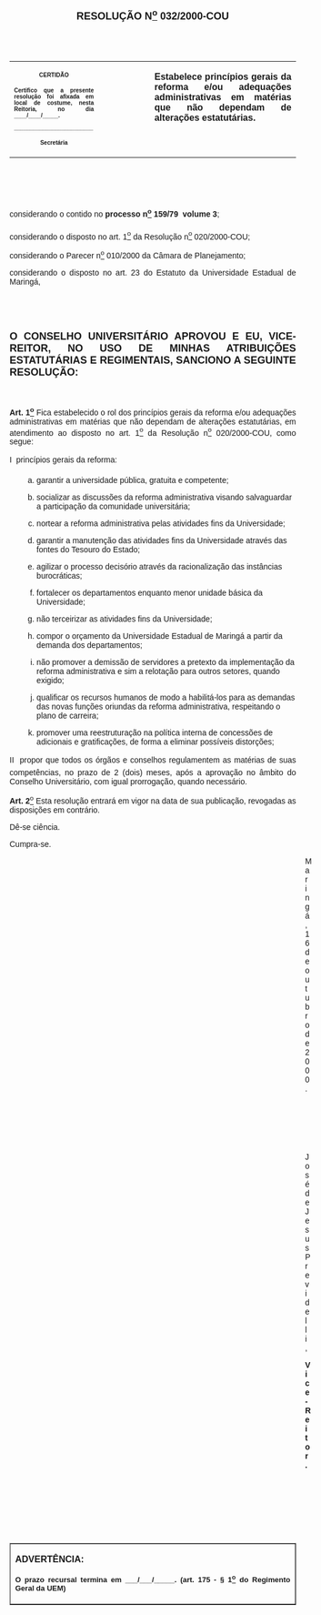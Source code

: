 <BODY LINK="#0000ff" VLINK="#800080">

<B><FONT FACE="Arial" SIZE=4><P ALIGN="CENTER">&nbsp;</P>
<P ALIGN="CENTER">RESOLU&Ccedil;&Atilde;O N<U><SUP>o</U></SUP> 032/2000-COU</P>
</B></FONT><FONT SIZE=1><P>&nbsp;</P>
<P>&nbsp;</P></FONT>
<TABLE CELLSPACING=0 BORDER=0 CELLPADDING=7 WIDTH=630>
<TR><TD WIDTH="31%" VALIGN="TOP">
<P ALIGN="CENTER"><B><FONT FACE="Arial" SIZE=1>CERTID&Atilde;O</P>
<P ALIGN="JUSTIFY">Certifico que a presente resolu&ccedil;&atilde;o foi afixada em local de costume, nesta Reitoria, no dia ____/____/_____.</P>
<P ALIGN="JUSTIFY">_________________________</P>
<P ALIGN="CENTER">Secret&aacute;ria</B></FONT></TD>
<TD WIDTH="18%" VALIGN="TOP">
<P>&nbsp;</TD>
<TD WIDTH="51%" VALIGN="TOP">
<B><FONT FACE="Arial"><P ALIGN="JUSTIFY">Estabelece princ&iacute;pios gerais da reforma e/ou adequa&ccedil;&otilde;es administrativas em mat&eacute;rias que n&atilde;o dependam de altera&ccedil;&otilde;es estatut&aacute;rias.</B></FONT></TD>
</TR>
</TABLE>

<FONT FACE="Arial" SIZE=1><P ALIGN="JUSTIFY">&nbsp;</P>
<P ALIGN="JUSTIFY">&nbsp;</P>
<P ALIGN="JUSTIFY">&nbsp;</P>
</FONT><FONT FACE="Arial"><P ALIGN="JUSTIFY">considerando o contido no <B>processo n<U><SUP>o</U></SUP> 159/79  volume 3</B>;</P>
<P ALIGN="JUSTIFY">considerando o disposto no art. 1<U><SUP>o</U></SUP> da Resolu&ccedil;&atilde;o n<U><SUP>o</U></SUP> 020/2000-COU;</P>
<P ALIGN="JUSTIFY">considerando o Parecer n<U><SUP>o</U></SUP> 010/2000 da C&acirc;mara de Planejamento;</P>
<P ALIGN="JUSTIFY">considerando o disposto no art. 23 do Estatuto da Universidade Estadual de Maring&aacute;,</P>
<P ALIGN="JUSTIFY">&nbsp;</P>
<P ALIGN="JUSTIFY">&nbsp;</P>
</FONT><B><FONT FACE="Arial" SIZE=4><P ALIGN="JUSTIFY">O CONSELHO UNIVERSIT&Aacute;RIO APROVOU E EU, VICE-REITOR, NO USO DE MINHAS ATRIBUI&Ccedil;&Otilde;ES ESTATUT&Aacute;RIAS E REGIMENTAIS, SANCIONO A SEGUINTE RESOLU&Ccedil;&Atilde;O:</P>
</B></FONT><FONT FACE="Arial"><P>&nbsp;</P>
<B><P ALIGN="JUSTIFY">Art. 1<U><SUP>o</U></SUP> </B>Fica estabelecido o rol dos princ&iacute;pios gerais da reforma e/ou adequa&ccedil;&otilde;es administrativas em mat&eacute;rias que n&atilde;o dependam de altera&ccedil;&otilde;es estatut&aacute;rias, em atendimento ao disposto no art. 1<U><SUP>o</U></SUP> da Resolu&ccedil;&atilde;o n<U><SUP>o</U> </SUP>020/2000-COU, como segue:</P>
<P ALIGN="JUSTIFY">I  princ&iacute;pios gerais da reforma:</P>
<OL TYPE="a">
<OL TYPE="a">

<P ALIGN="JUSTIFY"><LI>garantir a universidade p&uacute;blica, gratuita e competente;</LI></P>
<P ALIGN="JUSTIFY"><LI>socializar as discuss&otilde;es da reforma administrativa visando salvaguardar a participa&ccedil;&atilde;o da comunidade universit&aacute;ria;</LI></P>
<P ALIGN="JUSTIFY"><LI>nortear a reforma administrativa pelas atividades fins da Universidade;</LI></P>
<P ALIGN="JUSTIFY"><LI>garantir a manuten&ccedil;&atilde;o das atividades fins da Universidade atrav&eacute;s das fontes do Tesouro do Estado;</LI></P>
<P ALIGN="JUSTIFY"><LI>agilizar o processo decis&oacute;rio atrav&eacute;s da racionaliza&ccedil;&atilde;o das inst&acirc;ncias burocr&aacute;ticas;</LI></P>
<P ALIGN="JUSTIFY"><LI>fortalecer os departamentos enquanto menor unidade b&aacute;sica da Universidade;</LI></P>
<P ALIGN="JUSTIFY"><LI>n&atilde;o terceirizar as atividades fins da Universidade;</LI></P>
<P ALIGN="JUSTIFY"><LI>compor o or&ccedil;amento da Universidade Estadual de Maring&aacute; a partir da demanda dos departamentos;</LI></P>
<P ALIGN="JUSTIFY"><LI>n&atilde;o promover a demiss&atilde;o de servidores a pretexto da implementa&ccedil;&atilde;o da reforma administrativa e sim a relota&ccedil;&atilde;o para outros setores, quando exigido;</LI></P>
<P ALIGN="JUSTIFY"><LI>qualificar os recursos humanos de modo a habilit&aacute;-los para as demandas das novas fun&ccedil;&otilde;es oriundas da reforma administrativa, respeitando o plano de carreira;</LI></P>
<P ALIGN="JUSTIFY"><LI>promover uma reestrutura&ccedil;&atilde;o na pol&iacute;tica interna de concess&otilde;es de adicionais e gratifica&ccedil;&otilde;es, de forma a eliminar poss&iacute;veis distor&ccedil;&otilde;es;</LI></P></OL>
</OL>

<P ALIGN="JUSTIFY">II  propor que todos os &oacute;rg&atilde;os e conselhos regulamentem as mat&eacute;rias de suas compet&ecirc;ncias, no prazo de 2 (dois) meses, ap&oacute;s a aprova&ccedil;&atilde;o no &acirc;mbito do Conselho Universit&aacute;rio, com igual prorroga&ccedil;&atilde;o, quando necess&aacute;rio.</P>
<B><P ALIGN="JUSTIFY">Art. 2</B><U><SUP>o</U> </SUP>Esta resolu&ccedil;&atilde;o entrar&aacute; em vigor na data de sua publica&ccedil;&atilde;o, revogadas as disposi&ccedil;&otilde;es em contr&aacute;rio.</P>
<P ALIGN="JUSTIFY">D&ecirc;-se ci&ecirc;ncia.</P>
<P ALIGN="JUSTIFY">Cumpra-se.</P><DIR>
<DIR>
<DIR>
<DIR>
<DIR>
<DIR>
<DIR>
<DIR>
<DIR>
<DIR>
<DIR>
<DIR>
<DIR>

<P ALIGN="JUSTIFY">Maring&aacute;, 16 de outubro de 2000.</P>
<P ALIGN="JUSTIFY">&nbsp;</P>
<P ALIGN="JUSTIFY">&nbsp;</P>
<P ALIGN="JUSTIFY">&nbsp;</P>
<P ALIGN="JUSTIFY">Jos&eacute; de Jesus Previdelli,</P>
<B><P ALIGN="JUSTIFY">Vice-Reitor.</P>
</B></FONT><FONT SIZE=2><P>&nbsp;</P>
<P>&nbsp;</P>
<P>&nbsp;</P>
<P>&nbsp;</P></DIR>
</DIR>
</DIR>
</DIR>
</DIR>
</DIR>
</DIR>
</DIR>
</DIR>
</DIR>
</DIR>
</DIR>
</DIR>
</FONT>
<TABLE BORDER CELLSPACING=1 CELLPADDING=4 WIDTH=212>
<TR><TD VALIGN="TOP">
<P ALIGN="JUSTIFY"><B>ADVERT&Ecirc;NCIA:</P>
<FONT FACE="Arial" SIZE=2><P ALIGN="JUSTIFY">O prazo recursal termina em ___/___/_____. (art. 175 - § 1<U><SUP>o</U></SUP> do Regimento Geral da UEM)</B></FONT></TD>
</TR>
</TABLE>

<P ALIGN="JUSTIFY"></P></BODY>
